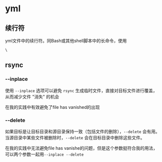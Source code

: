 # yml

## 续行符

yml文件中的续行符。同Bash或其他shell脚本中的长命令，使用

```
\
```

## rsync

### --inplace 

使用 `--inplace` 选项可以避免 `rsync` 生成临时文件，直接对目标文件进行覆盖，从而减少文件 "消失" 的机会

在我的实践中有效避免了file has vanished的出现

### --delete

如果目标是让目标目录和源目录保持一致（包括文件的删除），`--delete` 会有用。当源目录中某些文件被删除时，`--delete` 会在目标目录中删除这些文件。

在我的实践中无法避免file has vanishe的问题，但是这个参数挺符合我的用法，可以两个参数一起用`--inplace --delete`
